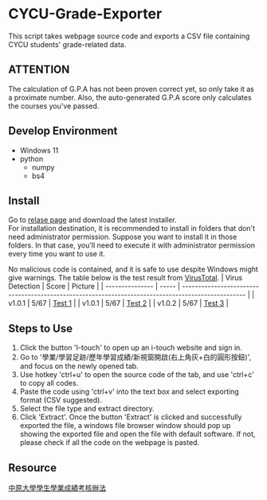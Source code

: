# CYCU-Grade-Exporter

This script takes webpage source code and exports a CSV file containing CYCU students' grade-related data.

## ATTENTION

The calculation of G.P.A has not been proven correct yet, so only take it as a proximate number.
Also, the auto-generated G.P.A score only calculates the courses you've passed.

## Develop Environment

- Windows 11
- python
  - numpy
  - bs4

## Install

Go to [relase page](https://github.com/belongtothenight/CYCU-Grade-Exporter/releases) and download the latest installer.</br>
For installation destination, it is recommended to install in folders that don't need administrator permission. Suppose you want to install it in those folders. In that case, you'll need to execute it with administrator permission every time you want to use it.

No malicious code is contained, and it is safe to use despite Windows might give warnings. The table below is the test result from [VirusTotal](https://www.virustotal.com/gui/home/upload).
| Virus Detection | Score | Picture                                                                                            |
| --------------- | ----- | -------------------------------------------------------------------------------------------------- |
| v1.0.1          | 5/67  | [Test 1](https://github.com/belongtothenightCYCU-Grade-Exporter/blob/main/picture/virustotal1.png) |
| v1.0.1          | 5/67  | [Test 2](https://github.com/belongtothenightCYCU-Grade-Exporter/blob/main/picture/virustotal2.png) |
| v1.0.2          | 5/67  | [Test 3](https://github.com/belongtothenightCYCU-Grade-Exporter/blob/main/picture/virustotal3.png) |

## Steps to Use

1. Click the button 'I-touch' to open up an i-touch website and sign in.
2. Go to '學業/學習足跡/歷年學習成績/新視窗開啟(右上角灰+白的圓形按鈕)', and focus on the newly opened tab.
3. Use hotkey 'ctrl+u' to open the source code of the tab, and use 'ctrl+c' to copy all codes.
4. Paste the code using 'ctrl+v' into the text box and select exporting format (CSV suggested).
5. Select the file type and extract directory.
6. Click 'Extract'.
Once the button 'Extract' is clicked and successfully exported the file, a windows file browser window should pop up showing the exported file and open the file with default software. If not, please check if all the code on the webpage is pasted.

## Resource

[中原大學學生學業成績考核辦法](https://tdpba.cycu.edu.tw/wp-content/uploads/%E4%B8%AD%E5%8E%9F%E5%A4%A7%E5%AD%B8%E5%AD%B8%E7%94%9F%E5%AD%B8%E6%A5%AD%E6%88%90%E7%B8%BE%E8%80%83%E6%A0%B8%E8%BE%A6%E6%B3%95.pdf)
